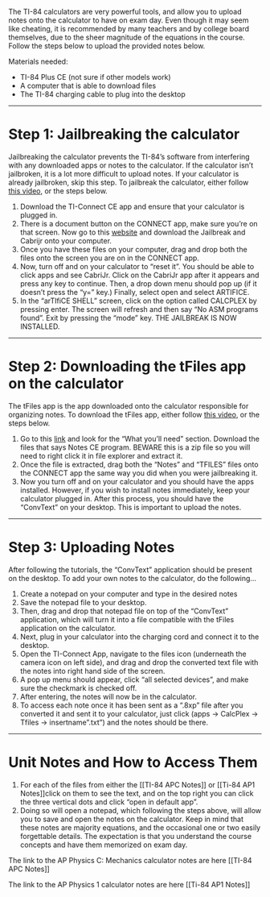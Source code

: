 
The TI-84 calculators are very powerful tools, and allow you to upload notes onto the calculator to have on exam day. Even though it may seem like cheating, it is recommended by many teachers and by college board themselves, due to the sheer magnitude of the equations in the course. Follow the steps below to upload the provided notes below.

Materials needed: 
- TI-84 Plus CE (not sure if other models work)
- A computer that is able to download files
- The TI-84 charging cable to plug into the desktop
-----
# Step 1: Jailbreaking the calculator
Jailbreaking the calculator prevents the TI-84’s software from interfering with any downloaded apps or notes to the calculator. If the calculator isn’t jailbroken, it is a lot more difficult to upload notes. If your calculator is already jailbroken, skip this step. To jailbreak the calculator, either follow [this video](https://www.youtube.com/watch?v=-t0H2nl75TA), or the steps below.
1. Download the TI-Connect CE app and ensure that your calculator is plugged in.
2. There is a document button on the CONNECT app, make sure you’re on that screen. Now go to this [website](https://calcplex.com/ti84plusce-jailbreak-tutorial/) and download the Jailbreak and Cabrijr onto your computer.
3. Once you have these files on your computer, drag and drop both the files onto the screen you are on in the CONNECT app. 
4. Now, turn off and on your calculator to “reset it”. You should be able to click apps and see CabriJr. Click on the CabriJr app after it appears and press any key to continue. Then, a drop down menu should pop up (if it doesn’t press the “y=” key.) Finally, select open and select ARTIFICE.
5. In the “arTIfiCE SHELL” screen, click on the option called CALCPLEX by pressing enter. The screen will refresh and then say “No ASM programs found”. Exit by pressing the “mode” key. THE JAILBREAK IS NOW INSTALLED.
----
# Step 2: Downloading the tFiles app on the calculator
The tFiles app is the app downloaded onto the calculator responsible for organizing notes. To download the tFiles app, either follow [this video](https://youtu.be/C-6Qqudk4js?si=l0pGMgFEezlh3PZY), or the steps below.
1. Go to this [link](https://www.ti84calcwiz.com/how-to-put-notes-on-the-ti-84-plus-ce/) and look for the “What you’ll need” section. Download the files that says Notes CE program. BEWARE this is a zip file so you will need to right click it in file explorer and extract it.
2. Once the file is extracted, drag both the “Notes” and “TFILES” files onto the CONNECT app the same way you did when you were jailbreaking it. 
3. Now you turn off and on your calculator and you should have the apps installed. However, if you wish to install notes immediately, keep your calculator plugged in.
After this process, you should have the “ConvText” on your desktop. This is important to upload the notes.
_________________
# Step 3: Uploading Notes
After following the tutorials, the “ConvText” application should be present on the desktop. To add your own notes to the calculator, do the following…
1. Create a notepad on your computer and type in the desired notes
2. Save the notepad file to your desktop.
3. Then, drag and drop that notepad file on top of the “ConvText” application, which will turn it into a file compatible with the tFiles application on the calculator.
4. Next, plug in your calculator into the charging cord and connect it to the desktop.
5. Open the TI-Connect App, navigate to the files icon (underneath the camera icon on left side), and drag and drop the converted text file with the notes into right hand side of the screen.
6. A pop up menu should appear, click “all selected devices”, and make sure the checkmark is checked off.
7. After entering, the notes will now be in the calculator.
8. To access each note once it has been sent as a “.8xp” file after you converted it and sent it to your calculator, just click (apps → CalcPlex → Tfiles → insertname”.txt”) and the notes should be there.
-----
# Unit Notes and How to Access Them
1. For each of the files from either the [[TI-84 APC Notes]] or [[Ti-84 AP1 Notes]]click on them to see the text, and on the top right you can click the three vertical dots and click “open in default app”. 
2. Doing so will open a notepad, which following the steps above, will allow you to save and open the notes on the calculator.
 Keep in mind that these notes are majority equations, and the occasional one or two easily forgettable details. The expectation is that you understand the course concepts and have them memorized on exam day.

The link to the AP Physics C: Mechanics calculator notes are here [[TI-84 APC Notes]]

 The link to the AP Physics 1 calculator notes are here [[Ti-84 AP1 Notes]]



